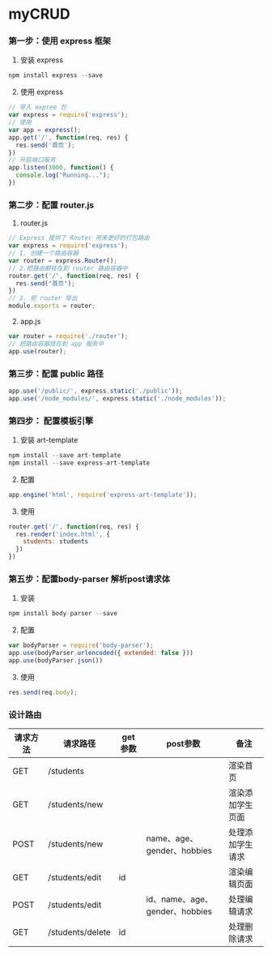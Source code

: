 # myCRUD

### 第一步：使用 express 框架
1. 安装 express
```javascript
npm install express --save
```
2. 使用 express
```javascript
// 导入 expree 包
var express = require('express');
// 使用
var app = express();
app.get('/', function(req, res) {
  res.send('首页');
})
// 开启端口服务
app.listen(3000, function() {
  console.log("Running...");
})
```

### 第二步：配置 router.js
1. router.js
```javascript
// Express 提供了 Router 用来更好的打包路由
var express = require('express');
// 1. 创建一个路由容器
var router = express.Router();
// 2.把路由都挂在到 router 路由容器中
router.get('/', function(req, res) {
  res.send("首页");
})
// 3. 把 router 导出
module.exports = router;
``` 
2. app.js
```javascript
var router = require('./router');
// 把路由容器挂在到 app 服务中
app.use(router);
```

### 第三步：配置 public 路径
```javascript
app.use('/public/', express.static('./public'));
app.use('/node_modules/', express.static('./node_modules'));
```

### 第四步： 配置模板引擎
1. 安装 art-template
```javascript
npm install --save art-template
npm install --save express-art-template
```
2. 配置
```javascript
app.engine('html', require('express-art-template'));
```
3. 使用
```javascript
router.get('/', function(req, res) {
  res.render('index.html', {
    students: students
  })
})
```
### 第五步：配置body-parser 解析post请求体
1. 安装
```javascript
npm install body-parser --save
```
2. 配置
```javascript
var bodyParser = require('body-parser');
app.use(bodyParser.urlencoded({ extended: false }))
app.use(bodyParser.json())
```
3. 使用
```javascript
res.send(req.body);
```

### 设计路由
| 请求方法 |  请求路径         | get参数 | post参数                     | 备注 |
|----------|------------------|-------- |------------------------|-----|
|  GET     | /students        |         |                              |渲染首页|
|  GET     | /students/new    |         |                              |渲染添加学生页面|
|  POST    | /students/new    |         |name、age、gender、hobbies    |处理添加学生请求|
|  GET　   | /students/edit   |id       |                              |渲染编辑页面|
|  POST    | /students/edit   |         |id、name、age、gender、hobbies|处理编辑请求|
|  GET     | /students/delete |id       |                              |处理删除请求|

